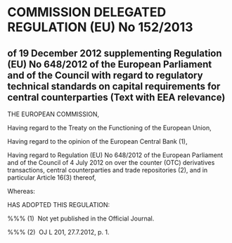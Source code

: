 # COMMISSION DELEGATED REGULATION (EU) No 152/2013

## of 19 December 2012 supplementing Regulation (EU) No 648/2012 of the European Parliament and of the Council with regard to regulatory technical standards on capital requirements for central counterparties (Text with EEA relevance)

THE EUROPEAN COMMISSION,

Having regard to the Treaty on the Functioning of the European Union,

Having regard to the opinion of the European Central Bank (1),

Having regard to Regulation (EU) No 648/2012 of the European Parliament and of the Council of 4 July 2012 on over the counter (OTC) derivatives transactions, central counterparties and trade repositories (2), and in particular Article 16(3) thereof,

Whereas:

HAS ADOPTED THIS REGULATION:

%%% (1)  Not yet published in the Official Journal.

%%% (2)  OJ L 201, 27.7.2012, p. 1.

